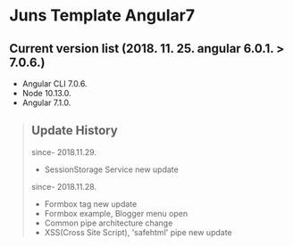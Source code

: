 # Juns Template Angular7

## Current version list (2018. 11. 25. angular 6.0.1. > 7.0.6.)

- Angular CLI 7.0.6.
- Node 10.13.0.
- Angular 7.1.0.

> ## Update History
> since- 2018.11.29.
> - SessionStorage Service new update
>
> since- 2018.11.28.
> - Formbox tag new update
> - Formbox example, Blogger menu open
> - Common pipe architecture change
> - XSS(Cross Site Script), 'safehtml' pipe new update

